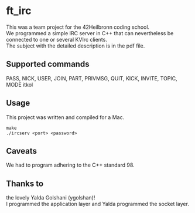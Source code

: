 # ft_irc
This was a team project for the 42Heilbronn coding school.  
We programmed a simple IRC server in C++ that can nevertheless be connected to one or several KVIrc clients.  
The subject with the detailed description is in the pdf file.  

## Supported commands
PASS, NICK, USER, JOIN, PART, PRIVMSG, QUIT, KICK, INVITE, TOPIC, MODE itkol  

## Usage
This project was written and compiled for a Mac.  
```
make
./ircserv <port> <password>
```

## Caveats
We had to program adhering to the C++ standard 98.  

## Thanks to
the lovely Yalda Golshani (ygolshan)!  
I programmed the application layer and Yalda programmed the socket layer.  
